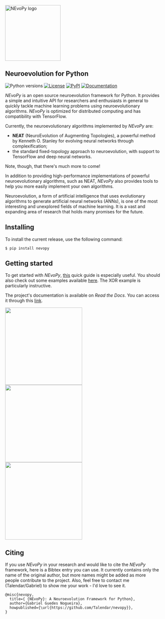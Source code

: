 <img src="https://github.com/Talendar/nevopy/blob/master/docs/imgs/nevopy.png?raw=true" width="180" alt="NEvoPy logo">

<h2> Neuroevolution for Python </h2>

![Python versions](https://img.shields.io/pypi/pyversions/nevopy)
[![License](https://img.shields.io/github/license/Talendar/nevopy)](https://github.com/Talendar/nevopy/blob/master/LICENSE)
[![PyPI](https://img.shields.io/pypi/v/nevopy)](https://pypi.org/project/nevopy/)
[![Documentation](https://img.shields.io/badge/api-reference-blue.svg)](https://nevopy.readthedocs.io/en/latest/index.html)

*NEvoPy* is an open source neuroevolution framework for Python. It provides a
simple and intuitive API for researchers and enthusiasts in general to quickly
tackle machine learning problems using neuroevolutionary algorithms. *NEvoPy* is
optimized for distributed computing and has compatibility with TensorFlow.

Currently, the neuroevolutionary algorithms implemented by *NEvoPy* are:

  * **NEAT** (NeuroEvolution of Augmenting Topologies), a powerful method by
    Kenneth O. Stanley for evolving neural networks through complexification;
  * the standard fixed-topology approach to neuroevolution, with support to
    TensorFlow and deep neural networks.

Note, though, that there's much more to come!

In addition to providing high-performance implementations of powerful
neuroevolutionary algorithms, such as NEAT, *NEvoPy* also provides tools to help
you more easily implement your own algorithms.

Neuroevolution, a form of artificial intelligence that uses evolutionary
algorithms to generate artificial neural networks (ANNs), is one of the most
interesting and unexplored fields of machine learning. It is a vast and
expanding area of research that holds many promises for the future.

<h2> Installing </h2>

To install the current release, use the following command:

```
$ pip install nevopy
```

<h2> Getting started </h2>

To get started with *NEvoPy*,
[this](https://nevopy.readthedocs.io/en/latest/nevopy_overview.html) quick
guide is especially useful. You should also check out some examples available
[here](https://github.com/Talendar/nevopy/tree/master/examples).
The XOR example is particularly instructive.

The project's documentation is available on *Read the Docs*. You can access it
through this [link](https://nevopy.readthedocs.io/en/latest/index.html).

<p>
  <img align="center" 
       src="https://github.com/Talendar/nevopy/blob/r0.1.0/docs/imgs/flappy_bird.gif?raw=true" 
       height="250"/>
  &nbsp;&nbsp;&nbsp;
  <img align="center" 
       src="https://github.com/Talendar/nevopy/blob/r0.1.0/docs/imgs/lunar_lander.gif?raw=true" 
       height="250"/>
  &nbsp;&nbsp;&nbsp;
  <img align="center" 
       src="https://github.com/Talendar/nevopy/blob/r0.1.0/docs/imgs/cart_pole.gif?raw=true" 
       height="250"/>
</p>

<h2> Citing </h2>

If you use *NEvoPy* in your research and would like to cite the *NEvoPy*
framework, here is a Bibtex entry you can use. It currently contains only the
name of the original author, but more names might be added as more people
contribute to the project. Also, feel free to contact me (Talendar/Gabriel) to
show me your work - I'd love to see it.

```
@misc{nevopy,
  title={ {NEvoPy}: A Neuroevolution Framework for Python},
  author={Gabriel Guedes Nogueira},
  howpublished={\url{https://github.com/Talendar/nevopy}},   
}
```
